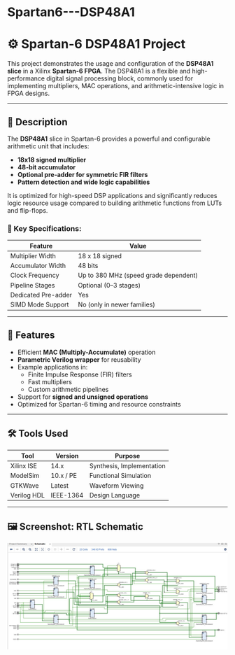 # Spartan6---DSP48A1

# ⚙️ Spartan-6 DSP48A1 Project

This project demonstrates the usage and configuration of the **DSP48A1 slice** in a Xilinx **Spartan-6 FPGA**. The DSP48A1 is a flexible and high-performance digital signal processing block, commonly used for implementing multipliers, MAC operations, and arithmetic-intensive logic in FPGA designs.

---

## 📌 Description

The **DSP48A1** slice in Spartan-6 provides a powerful and configurable arithmetic unit that includes:

- **18x18 signed multiplier**
- **48-bit accumulator**
- **Optional pre-adder for symmetric FIR filters**
- **Pattern detection and wide logic capabilities**

It is optimized for high-speed DSP applications and significantly reduces logic resource usage compared to building arithmetic functions from LUTs and flip-flops.

### 📐 Key Specifications:

| Feature                    | Value                         |
|---------------------------|-------------------------------|
| Multiplier Width          | 18 x 18 signed                |
| Accumulator Width         | 48 bits                       |
| Clock Frequency           | Up to 380 MHz (speed grade dependent) |
| Pipeline Stages           | Optional (0–3 stages)         |
| Dedicated Pre-adder       | Yes                           |
| SIMD Mode Support         | No (only in newer families)   |

---

## 🚀 Features

- Efficient **MAC (Multiply-Accumulate)** operation
- **Parametric Verilog wrapper** for reusability
- Example applications in:
  - Finite Impulse Response (FIR) filters
  - Fast multipliers
  - Custom arithmetic pipelines
- Support for **signed and unsigned operations**
- Optimized for Spartan-6 timing and resource constraints

---

## 🛠 Tools Used

| Tool           | Version        | Purpose                      |
|----------------|----------------|------------------------------|
| Xilinx ISE      | 14.x           | Synthesis, Implementation    |
| ModelSim        | 10.x / PE      | Functional Simulation        |
| GTKWave         | Latest         | Waveform Viewing             |
| Verilog HDL     | IEEE-1364      | Design Language              |

---

## 🖼️ Screenshot: RTL Schematic

![RTL Schematic](/RTL%20Schematic.jpg)
